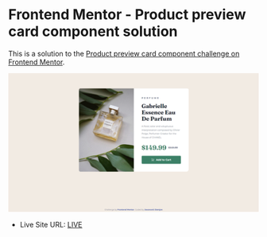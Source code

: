 # Frontend Mentor - Product preview card component solution

This is a solution to the [Product preview card component challenge on Frontend Mentor](https://www.frontendmentor.io/challenges/product-preview-card-component-GO7UmttRfa).

![Design preview  card component coding challenge](/design/solution.jpg)

- Live Site URL: [LIVE](https://product-preview-jovanovic.netlify.app/)
